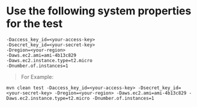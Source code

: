 # Use the following system properties for the test

```
-Daccess_key_id=<your-access-key>
-Dsecret_key_id=<your-secret-key>
-Dregion=<your-region>
-Daws.ec2.ami=ami-4b13c829
-Daws.ec2.instance.type=t2.micro
-Dnumber.of.instances=1
```

> For Example:

`mvn clean test -Daccess_key_id=<your-access-key>
                -Dsecret_key_id=<your-secret-key>
                -Dregion=<your-region>
                -Daws.ec2.ami=ami-4b13c829
                -Daws.ec2.instance.type=t2.micro
                -Dnumber.of.instances=1`
